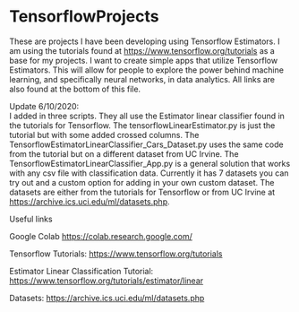 # TensorflowProjects

These are projects I have been developing using Tensorflow Estimators. I am using the tutorials found at https://www.tensorflow.org/tutorials
as a base for my projects. I want to create simple apps that utilize Tensorflow Estimators. This will allow for people to explore the power
behind machine learning, and specifically neural networks, in data analytics. All links are also found at the bottom of this file.

Update 6/10/2020: <br /> I added in three scripts. They all use the Estimator linear classifier found in the tutorials for Tensorflow. The tensorflowLinearEstimator.py
is just the tutorial but with some added crossed columns. The TensorflowEstimatorLinearClassifier_Cars_Dataset.py uses the same code from the
tutorial but on a different dataset from UC Irvine. The TensorflowEstimatorLinearClassifier_App.py is a general solution that works with any 
csv file with classification data. Currently it has 7 datasets you can try out and a custom option for adding in your own custom dataset. The
datasets are either from the tutorials for Tensorflow or from UC Irvine at https://archive.ics.uci.edu/ml/datasets.php.

Useful links

Google Colab
https://colab.research.google.com/

Tensorflow Tutorials:
https://www.tensorflow.org/tutorials

Estimator Linear Classification Tutorial:
https://www.tensorflow.org/tutorials/estimator/linear

Datasets:
https://archive.ics.uci.edu/ml/datasets.php
